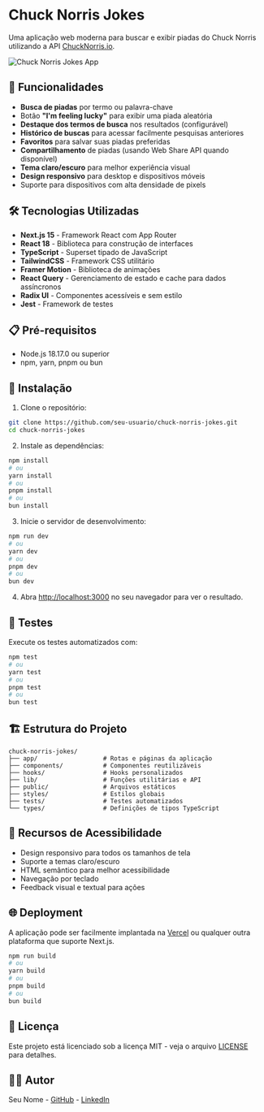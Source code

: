 # Chuck Norris Jokes

Uma aplicação web moderna para buscar e exibir piadas do Chuck Norris utilizando a API [ChuckNorris.io](https://api.chucknorris.io/).

![Chuck Norris Jokes App](public/screenshot.png)

## 🚀 Funcionalidades

- **Busca de piadas** por termo ou palavra-chave
- Botão **"I'm feeling lucky"** para exibir uma piada aleatória
- **Destaque dos termos de busca** nos resultados (configurável)
- **Histórico de buscas** para acessar facilmente pesquisas anteriores
- **Favoritos** para salvar suas piadas preferidas
- **Compartilhamento** de piadas (usando Web Share API quando disponível)
- **Tema claro/escuro** para melhor experiência visual
- **Design responsivo** para desktop e dispositivos móveis
- Suporte para dispositivos com alta densidade de pixels

## 🛠️ Tecnologias Utilizadas

- **Next.js 15** - Framework React com App Router
- **React 18** - Biblioteca para construção de interfaces
- **TypeScript** - Superset tipado de JavaScript
- **TailwindCSS** - Framework CSS utilitário
- **Framer Motion** - Biblioteca de animações
- **React Query** - Gerenciamento de estado e cache para dados assíncronos
- **Radix UI** - Componentes acessíveis e sem estilo
- **Jest** - Framework de testes

## 📋 Pré-requisitos

- Node.js 18.17.0 ou superior
- npm, yarn, pnpm ou bun

## 🔧 Instalação

1. Clone o repositório:
```bash
git clone https://github.com/seu-usuario/chuck-norris-jokes.git
cd chuck-norris-jokes
```

2. Instale as dependências:
```bash
npm install
# ou
yarn install
# ou
pnpm install
# ou
bun install
```

3. Inicie o servidor de desenvolvimento:
```bash
npm run dev
# ou
yarn dev
# ou
pnpm dev
# ou
bun dev
```

4. Abra [http://localhost:3000](http://localhost:3000) no seu navegador para ver o resultado.

## 🧪 Testes

Execute os testes automatizados com:

```bash
npm test
# ou
yarn test
# ou
pnpm test
# ou
bun test
```

## 🏗️ Estrutura do Projeto

```
chuck-norris-jokes/
├── app/                  # Rotas e páginas da aplicação
├── components/           # Componentes reutilizáveis
├── hooks/                # Hooks personalizados
├── lib/                  # Funções utilitárias e API
├── public/               # Arquivos estáticos
├── styles/               # Estilos globais
├── tests/                # Testes automatizados
└── types/                # Definições de tipos TypeScript
```

## 📱 Recursos de Acessibilidade

- Design responsivo para todos os tamanhos de tela
- Suporte a temas claro/escuro
- HTML semântico para melhor acessibilidade
- Navegação por teclado
- Feedback visual e textual para ações

## 🌐 Deployment

A aplicação pode ser facilmente implantada na [Vercel](https://vercel.com) ou qualquer outra plataforma que suporte Next.js.

```bash
npm run build
# ou
yarn build
# ou
pnpm build
# ou
bun build
```

## 📄 Licença

Este projeto está licenciado sob a licença MIT - veja o arquivo [LICENSE](LICENSE) para detalhes.

## 👨‍💻 Autor

Seu Nome - [GitHub](https://github.com/seu-usuario) - [LinkedIn](https://linkedin.com/in/seu-usuario)
